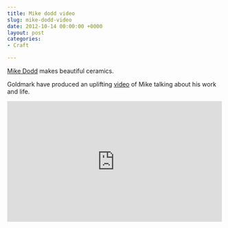 ```yaml
---
title: Mike dodd video
slug: mike-dodd-video
date: 2012-10-14 00:00:00 +0000
layout: post
categories: 
- Craft

---
```

[Mike Dodd][studiopottery] makes beautiful ceramics.

Goldmark have produced an uplifting [video][goldmarkart] of Mike talking about his work and life.

<div class="flex-video widescreen vimeo">
<iframe src="https://player.vimeo.com/video/37598421" width="500" height="281" frameborder="0" webkitallowfullscreen mozallowfullscreen allowfullscreen></iframe>
</div>

[goldmarkart]: http://www.goldmarkart.com/scholarship/mike-dodd-potter-film/
[studiopottery]: http://www.studiopottery.co.uk/profile/Mike/Dodd
